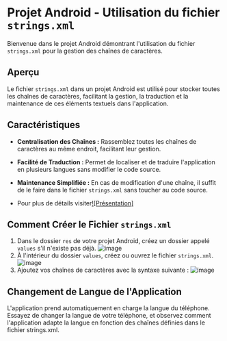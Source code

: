 # Projet Android - Utilisation du fichier `strings.xml`

Bienvenue dans le projet Android démontrant l'utilisation du fichier `strings.xml` pour la gestion des chaînes de caractères.

## Aperçu

Le fichier `strings.xml` dans un projet Android est utilisé pour stocker toutes les chaînes de caractères, facilitant la gestion, la traduction et la maintenance de ces éléments textuels dans l'application.

## Caractéristiques

- **Centralisation des Chaînes :** Rassemblez toutes les chaînes de caractères au même endroit, facilitant leur gestion.
  
- **Facilité de Traduction :** Permet de localiser et de traduire l'application en plusieurs langues sans modifier le code source.

- **Maintenance Simplifiée :** En cas de modification d'une chaîne, il suffit de le faire dans le fichier `strings.xml` sans toucher au code source.
- Pour plus de détails visiter[![Présentation]](https://my.visme.co/view/rxj70qr8-fichier-strings)

## Comment Créer le Fichier `strings.xml`

1. Dans le dossier `res` de votre projet Android, créez un dossier appelé `values` s'il n'existe pas déjà.
   ![image](https://github.com/karimaZr/fichier_Strings/assets/128175856/affd9043-5c9f-415f-b6b8-4a7849bc076e)
3. À l'intérieur du dossier `values`, créez ou ouvrez le fichier `strings.xml`.
   ![image](https://github.com/karimaZr/fichier_Strings/assets/128175856/71590215-dc62-41b9-880f-0945d90769a2)
5. Ajoutez vos chaînes de caractères avec la syntaxe suivante :
  ![image](https://github.com/karimaZr/fichier_Strings/assets/128175856/d6d35176-1112-466f-b183-0c5d992f21d4)
## Changement de Langue de l'Application
L'application prend automatiquement en charge la langue du téléphone. Essayez de changer la langue de votre téléphone, et observez comment l'application adapte la langue en fonction des chaînes définies dans le fichier strings.xml.

